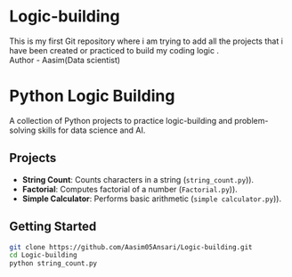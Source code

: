 # Logic-building
This is my first Git repository where i am trying to add all the projects that i have been created or practiced to build my coding logic .
<br>
Author - Aasim(Data scientist)

# Python Logic Building

A collection of Python projects to practice logic-building and problem-solving skills for data science and AI.

## Projects
- **String Count**: Counts characters in a string (`string_count.py`)).
- **Factorial**: Computes factorial of a number (`Factorial.py`)).
- **Simple Calculator**: Performs basic arithmetic (`simple calculator.py`)).

## Getting Started
```bash
git clone https://github.com/Aasim05Ansari/Logic-building.git
cd Logic-building
python string_count.py